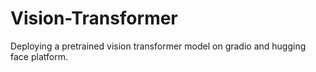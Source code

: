 # Vision-Transformer
Deploying a pretrained vision transformer model on gradio and hugging face platform.
<br>
